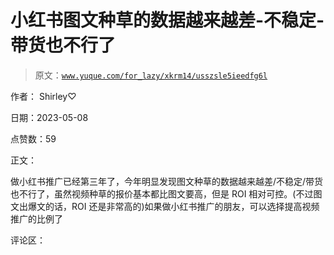 # 小红书图文种草的数据越来越差-不稳定-带货也不行了

> 原文：[`www.yuque.com/for_lazy/xkrm14/usszsle5ieedfg6l`](https://www.yuque.com/for_lazy/xkrm14/usszsle5ieedfg6l)

作者： Shirley♡

日期：2023-05-08

点赞数：59

正文：

做小红书推广已经第三年了，今年明显发现图文种草的数据越来越差/不稳定/带货也不行了，虽然视频种草的报价基本都比图文要高，但是 ROI 相对可控。(不过图文出爆文的话，ROI 还是非常高的)如果做小红书推广的朋友，可以选择提高视频推广的比例了

评论区：

